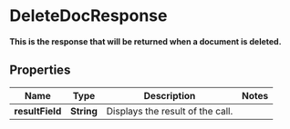 

# DeleteDocResponse

#### This is the response that will be returned when a document is deleted.

## Properties

Name | Type | Description | Notes
------------ | ------------- | ------------- | -------------
**resultField** | **String** | Displays the result of the call. | 



